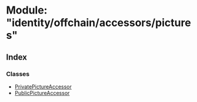 # Module: "identity/offchain/accessors/pictures"

## Index

### Classes

* [PrivatePictureAccessor](../classes/_identity_offchain_accessors_pictures_.privatepictureaccessor.md)
* [PublicPictureAccessor](../classes/_identity_offchain_accessors_pictures_.publicpictureaccessor.md)

